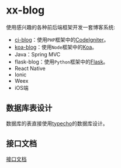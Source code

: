 # xx-blog

使用感兴趣的各种前后端框架开发一套博客系统:

 - [ci-blog](./ci-blog/README.md)：使用`PHP`框架中的[CodeIgniter](http://www.codeigniter.com/)。
 - [koa-blog](./koa-blog/README.md)：使用`Node`框架中的[Koa](https://github.com/koajs/koa)。
 - Java：Spring MVC
 - flask-blog：使用`Python`框架中的[Flask](https://github.com/pallets/flask)。
 - React Native
 - Ionic
 - Weex
 - iOS端

## 数据库表设计

数据库的表直接使用[typecho](https://github.com/typecho/typecho/blob/master/install/Mysql.sql)的数据库设计。

## 接口文档

[接口文档](./interface.md)
